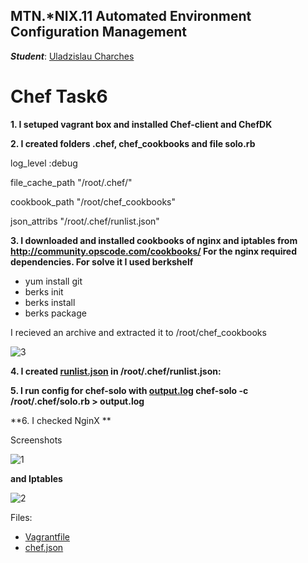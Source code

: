 MTN.*NIX.11 Automated Environment Configuration Management
---

***Student***: [Uladzislau Charches](https://upsa.epam.com/workload/employeeView.do?employeeId=4060741400038705754#emplTab=general)

# Chef Task6

**1. I setuped vagrant box and installed Chef-client and ChefDK**

**2. I created folders .chef, chef_cookbooks and file solo.rb**

log_level :debug

file_cache_path "/root/.chef/"

cookbook_path "/root/chef_cookbooks"

json_attribs "/root/.chef/runlist.json" 

**3. I downloaded and installed cookbooks of nginx and iptables from http://community.opscode.com/cookbooks/
For the nginx required dependencies. For solve it I used berkshelf**

- yum install git
- berks init
- berks install
- berks package

I recieved an archive and extracted it to /root/chef_cookbooks

![3](https://github.com/VladCharches/Chef-courses/blob/Task6/Screens/3.png)

**4. I created [runlist.json](https://github.com/VladCharches/Chef-courses/blob/Task6/runlist.json) in /root/.chef/runlist.json:**

**5. I run config for chef-solo with [output.log](https://github.com/VladCharches/Chef-courses/blob/Task6/output.log)
chef-solo -c /root/.chef/solo.rb > output.log**

**6. I checked NginX **

Screenshots

![1](https://github.com/VladCharches/Chef-courses/blob/Task6/Screens/1.png)

**and Iptables**

![2](https://github.com/VladCharches/Chef-courses/blob/Task6/Screens/2.png)



Files:

-  [Vagrantfile](https://github.com/VladCharches/Chef-courses/blob/Task6/Vagrantfile)  
-  [chef.json](https://github.com/VladCharches/Chef-courses/blob/Task6/chef.json) 

